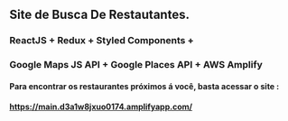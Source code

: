 ## Site de Busca De Restautantes.
### ReactJS + Redux + Styled Components +
### Google Maps JS API +  Google Places API + AWS Amplify

#### Para encontrar os restaurantes próximos á você, basta acessar o site :
#### https://main.d3a1w8jxuo0174.amplifyapp.com/

